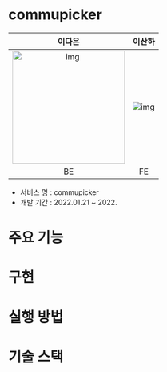 # commupicker

|                            이다은                            |                            이산하                            |
| :----------------------------------------------------------: | :----------------------------------------------------------: |
| <img src="https://avatars.githubusercontent.com/u/77421856?v=4" alt="img" style="height: 225px; width: 225px;" /> | ![img](https://avatars.githubusercontent.com/u/82338010?v=4) |
|                              BE                              |                              FE                              |

- 서비스 명 : commupicker
- 개발 기간 : 2022.01.21 ~ 2022.



# 주요 기능





# 구현



# 실행 방법



# 기술 스택

